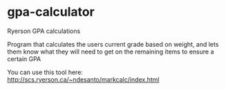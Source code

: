 # gpa-calculator
Ryerson GPA calculations

Program that calculates the users current grade based on weight, and lets them know what they will need to get on the remaining items to ensure a certain GPA

You can use this tool here: http://scs.ryerson.ca/~ndesanto/markcalc/index.html
